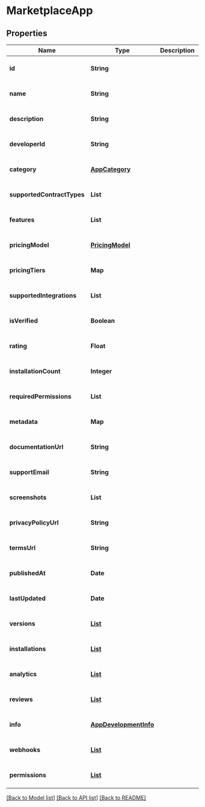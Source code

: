 # MarketplaceApp
## Properties

| Name | Type | Description | Notes |
|------------ | ------------- | ------------- | -------------|
| **id** | **String** |  | [optional] [default to null] |
| **name** | **String** |  | [optional] [default to null] |
| **description** | **String** |  | [optional] [default to null] |
| **developerId** | **String** |  | [optional] [default to null] |
| **category** | [**AppCategory**](AppCategory.md) |  | [optional] [default to null] |
| **supportedContractTypes** | **List** |  | [optional] [default to null] |
| **features** | **List** |  | [optional] [default to null] |
| **pricingModel** | [**PricingModel**](PricingModel.md) |  | [optional] [default to null] |
| **pricingTiers** | **Map** |  | [optional] [default to null] |
| **supportedIntegrations** | **List** |  | [optional] [default to null] |
| **isVerified** | **Boolean** |  | [optional] [default to null] |
| **rating** | **Float** |  | [optional] [default to null] |
| **installationCount** | **Integer** |  | [optional] [default to null] |
| **requiredPermissions** | **List** |  | [optional] [default to null] |
| **metadata** | **Map** |  | [optional] [default to null] |
| **documentationUrl** | **String** |  | [optional] [default to null] |
| **supportEmail** | **String** |  | [optional] [default to null] |
| **screenshots** | **List** |  | [optional] [default to null] |
| **privacyPolicyUrl** | **String** |  | [optional] [default to null] |
| **termsUrl** | **String** |  | [optional] [default to null] |
| **publishedAt** | **Date** |  | [optional] [default to null] |
| **lastUpdated** | **Date** |  | [optional] [default to null] |
| **versions** | [**List**](AppVersion.md) |  | [optional] [default to null] |
| **installations** | [**List**](AppInstallation.md) |  | [optional] [default to null] |
| **analytics** | [**List**](AppAnalytics.md) |  | [optional] [default to null] |
| **reviews** | [**List**](AppReview.md) |  | [optional] [default to null] |
| **info** | [**AppDevelopmentInfo**](AppDevelopmentInfo.md) |  | [optional] [default to null] |
| **webhooks** | [**List**](AppWebhook.md) |  | [optional] [default to null] |
| **permissions** | [**List**](AppPermission.md) |  | [optional] [default to null] |

[[Back to Model list]](../README.md#documentation-for-models) [[Back to API list]](../README.md#documentation-for-api-endpoints) [[Back to README]](../README.md)

